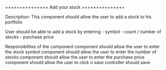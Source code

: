 +++++++++++++++
Add your stock
+++++++++++++++

Description:
This component should allow the user to add a stock to his portfolio

User should be able to add a stock by entering
    -   symbol
    -   count / number of stocks
    -   purchase price
    
Responsiblities of the component
component should allow the user to enter the stock symbol
component should allow the user to enter the number of stocks
component should allow the user to enter the purchase price
component should allow the user to click o save
controller should save 


